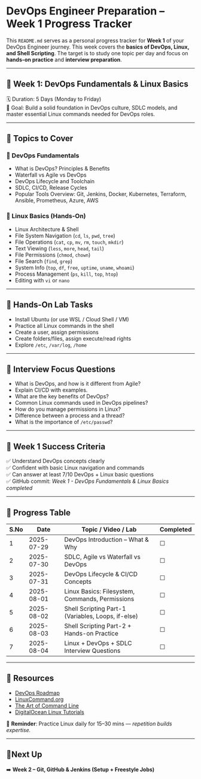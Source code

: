 # DevOps Engineer Preparation – Week 1 Progress Tracker

This `README.md` serves as a personal progress tracker for **Week 1** of your DevOps Engineer journey. This week covers the **basics of DevOps, Linux, and Shell Scripting**. The target is to study one topic per day and focus on **hands-on practice** and **interview preparation**.

---

## 📘 Week 1: DevOps Fundamentals & Linux Basics  
🗓️ Duration: 5 Days (Monday to Friday)  
🎯 Goal: Build a solid foundation in DevOps culture, SDLC models, and master essential Linux commands needed for DevOps roles.

---

## 📌 Topics to Cover

### 🔹 DevOps Fundamentals
- What is DevOps? Principles & Benefits  
- Waterfall vs Agile vs DevOps  
- DevOps Lifecycle and Toolchain  
- SDLC, CI/CD, Release Cycles  
- Popular Tools Overview: Git, Jenkins, Docker, Kubernetes, Terraform, Ansible, Prometheus, Azure, AWS  

### 🔹 Linux Basics (Hands-On)
- Linux Architecture & Shell  
- File System Navigation (`cd`, `ls`, `pwd`, `tree`)  
- File Operations (`cat`, `cp`, `mv`, `rm`, `touch`, `mkdir`)  
- Text Viewing (`less`, `more`, `head`, `tail`)  
- File Permissions (`chmod`, `chown`)  
- File Search (`find`, `grep`)  
- System Info (`top`, `df`, `free`, `uptime`, `uname`, `whoami`)  
- Process Management (`ps`, `kill`, `top`, `htop`)  
- Editing with `vi` or `nano`  

---

## 🧪 Hands-On Lab Tasks
- Install Ubuntu (or use WSL / Cloud Shell / VM)  
- Practice all Linux commands in the shell  
- Create a user, assign permissions  
- Create folders/files, assign execute/read rights  
- Explore `/etc`, `/var/log`, `/home`  

---

## 🧠 Interview Focus Questions
- What is DevOps, and how is it different from Agile?  
- Explain CI/CD with examples.  
- What are the key benefits of DevOps?  
- Common Linux commands used in DevOps pipelines?  
- How do you manage permissions in Linux?  
- Difference between a process and a thread?  
- What is the importance of `/etc/passwd`?  

---

## 🎯 Week 1 Success Criteria
✅ Understand DevOps concepts clearly  
✅ Confident with basic Linux navigation and commands  
✅ Can answer at least 7/10 DevOps + Linux basic questions  
✅ GitHub commit: *Week 1 - DevOps Fundamentals & Linux Basics completed*

---

## 📑 Progress Table

| S.No | Date       | Topic / Video / Lab                                | Completed |
|------|------------|----------------------------------------------------|-----------|
| 1    | 2025-07-29 | DevOps Introduction – What & Why                   | ☐         |
| 2    | 2025-07-30 | SDLC, Agile vs Waterfall vs DevOps                | ☐         |
| 3    | 2025-07-31 | DevOps Lifecycle & CI/CD Concepts                 | ☐         |
| 4    | 2025-08-01 | Linux Basics: Filesystem, Commands, Permissions   | ☐         |
| 5    | 2025-08-02 | Shell Scripting Part-1 (Variables, Loops, if-else) | ☐         |
| 6    | 2025-08-03 | Shell Scripting Part-2 + Hands-on Practice        | ☐         |
| 7    | 2025-08-04 | Linux + DevOps + SDLC Interview Questions         | ☐         |

---

## 🔖 Resources
- [DevOps Roadmap](https://roadmap.sh/devops)
- [LinuxCommand.org](http://linuxcommand.org/)
- [The Art of Command Line](https://github.com/jlevy/the-art-of-command-line)
- [DigitalOcean Linux Tutorials](https://www.digitalocean.com/community/tutorials)

🔁 **Reminder**: Practice Linux daily for 15–30 mins — *repetition builds expertise.*

---

## 📍Next Up
➡️ **Week 2 – Git, GitHub & Jenkins (Setup + Freestyle Jobs)**
